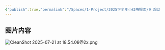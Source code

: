 ```yaml
---
{"publish":true,"permalink":"/Spaces/1-Project/2025下半年小红书探索/9 观众90%是男生，为什么.md","created":"2025-07-25","modified":"2025-07-25","published":"2025-07-29T23:04:33.227+08:00","cssclasses":""}
---
```



## 图片内容

![CleanShot 2025-07-21 at 18.54.08@2x.png](https://pub-pic.oldwinter.top/2025/07/51c62ada4385c6f5d1e5f787181a0878.png)
